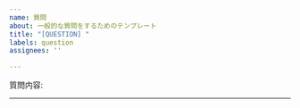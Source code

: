 ```yaml
---
name: 質問
about: 一般的な質問をするためのテンプレート
title: "[QUESTION] "
labels: question
assignees: ''

---
```


質問内容:

---
